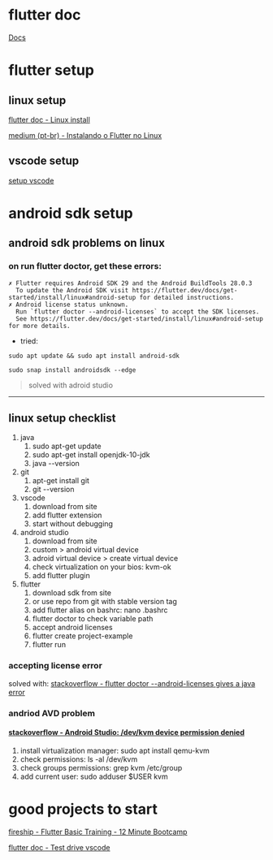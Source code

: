 
# flutter doc
[Docs](https://docs.flutter.dev/)

# flutter setup

## linux setup
[flutter doc - Linux install](https://docs.flutter.dev/get-started/install/linux)

[medium (pt-br) - Instalando o Flutter no Linux](https://medium.com/sysvale/instalando-o-flutter-no-linux-fa3a8db67180)

## vscode setup
[setup vscode](https://docs.flutter.dev/get-started/editor?tab=vscode)

# android sdk setup

## android sdk problems on linux

### on run flutter  doctor, get these errors:
```
✗ Flutter requires Android SDK 29 and the Android BuildTools 28.0.3
  To update the Android SDK visit https://flutter.dev/docs/get-started/install/linux#android-setup for detailed instructions.
✗ Android license status unknown.
  Run `flutter doctor --android-licenses` to accept the SDK licenses.
  See https://flutter.dev/docs/get-started/install/linux#android-setup for more details.
```
* tried:
```
sudo apt update && sudo apt install android-sdk

sudo snap install androidsdk --edge
```
> solved with adroid studio
---

## linux setup checklist
1. java
    1. sudo apt-get update
    1. sudo apt-get install openjdk-10-jdk
    1. java --version
1. git
    1. apt-get install git
    1. git --version
1. vscode
    1. download from site
    1. add flutter extension
    1. start without debugging
1. android studio
    1. download from site
    1. custom > android virtual device
    1. adroid virtual device > create virtual device
    1. check virtualization on your bios: kvm-ok
    1. add flutter plugin
1. flutter
    1. download sdk from site
    1. or use repo from git with stable version tag
    1. add flutter alias on bashrc: nano .bashrc
    1. flutter doctor to check variable path
    1. accept android licenses
    1. flutter create project-example
    1. flutter run

### accepting license error
solved with: [stackoverflow - flutter doctor --android-licenses gives a java error](https://stackoverflow.com/questions/61993738/flutter-doctor-android-licenses-gives-a-java-error)

### andriod AVD problem
#### [stackoverflow - Android Studio: /dev/kvm device permission denied](https://stackoverflow.com/questions/37300811/android-studio-dev-kvm-device-permission-denied)

1. install virtualization manager: sudo apt install qemu-kvm
1. check permissions: ls -al /dev/kvm
1. check groups permissions: grep kvm /etc/group
1. add current user: sudo adduser $USER kvm

# good projects to start
[fireship - Flutter Basic Training - 12 Minute Bootcamp](https://youtu.be/1xipg02Wu8s)

[flutter doc - Test drive vscode](https://docs.flutter.dev/get-started/test-drive?tab=vscode)
